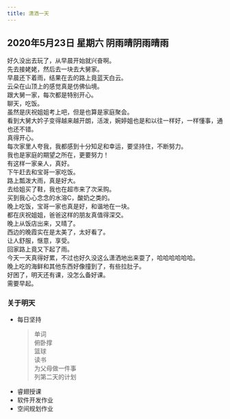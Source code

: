 ```yaml
---
title: 潇洒一天
---
```

## 2020年5月23日 星期六 阴雨晴阴雨晴雨
好久没出去玩了，从早晨开始就兴奋啊。  
先去接姥姥，然后去一块去大舅家。  
早晨还下着雨，结果在去的路上竟蓝天白云。  
云朵在山顶上的感觉真是仿佛仙境。  
跟大舅一家，每次都是特别开心。  
聊天，吃饭。  
虽然是庆祝姐姐考上吧，但是也算是家庭聚会。  
看到大舅大妗子变得越来越开朗，活泼，婉婷姐也是和以往一样好，一样懂事，通也还不错。  
真得开心。  
每次家里人夸我，我都感到十分知足和幸运，要坚持住，不断努力。  
我也是家庭的期望之所在，更要努力！  
有这样一家亲人，真好。  
下午赶去和宝哥一家吃饭。  
路上瓢泼大雨，真是好大。  
去给姐买了鞋，我也在超市来了次采购。  
买到我心心念念的水溶C，酸奶之类的。  
晚上吃饭，宝哥一家也真是好，和谐地在一块。  
都在庆祝姐姐，爸爸这样的朋友真值得深交。  
晚上从饭店出来，又晴了。  
西边的晚霞实在是太美了，太好看了。  
让人舒服，惬意，享受。  
回家路上竟又下起了雨。  
今天一天真得好累，不过也好久没这么潇洒地出来耍了，哈哈哈哈哈哈。  
晚上吃的海鲜和其他东西好像撞到了，有些拉肚子。  
好困了，明天还有课，没怎么备好课。  
需要早起。  
### 关于明天
* 每日坚持
	> 单词  
	> 俯卧撑  
	> 篮球  
	> 读书  
	> 为父母做一件事  
	> 列第二天的计划  
* 睿翅授课  
* 软件开发作业  
* 空间规划作业